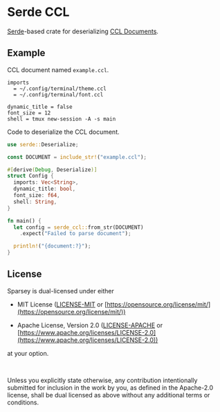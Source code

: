 # Serde CCL

[Serde](https://crates.io/crates/serde)-based crate for deserializing
[CCL Documents](https://chshersh.com/blog/2025-01-06-the-most-elegant-configuration-language.html).

## Example

CCL document named `example.ccl`.

```text
imports
  = ~/.config/terminal/theme.ccl
  = ~/.config/terminal/font.ccl

dynamic_title = false
font_size = 12
shell = tmux new-session -A -s main
```

Code to deserialize the CCL document.

```rust
use serde::Deserialize;

const DOCUMENT = include_str!("example.ccl");

#[derive(Debug, Deserialize)]
struct Config {
  imports: Vec<String>,  
  dynamic_title: bool,
  font_size: f64,
  shell: String,
}

fn main() {
  let config = serde_ccl::from_str(DOCUMENT)
    .expect("Failed to parse document");

  println!("{document:?}");
}
```

## License

Sparsey is dual-licensed under either

- MIT License ([LICENSE-MIT](LICENSE-MIT) or
  [https://opensource.org/license/mit/](https://opensource.org/license/mit/))

- Apache License, Version 2.0 ([LICENSE-APACHE](LICENSE-APACHE) or
  [https://www.apache.org/licenses/LICENSE-2.0](https://www.apache.org/licenses/LICENSE-2.0))

at your option.

<br />

Unless you explicitly state otherwise, any contribution intentionally submitted
for inclusion in the work by you, as defined in the Apache-2.0 license, shall be
dual licensed as above without any additional terms or conditions.
